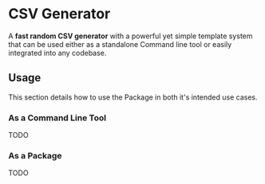# CSV Generator
A **fast random CSV generator** with a powerful yet simple template system that
can be used either as a standalone Command line tool or easily integrated 
into any codebase.

## Usage
This section details how to use the Package in both it's intended use cases.

### As a Command Line Tool
TODO

### As a Package
TODO
